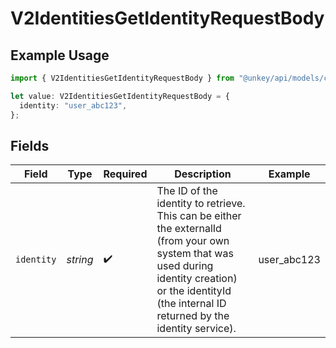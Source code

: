 # V2IdentitiesGetIdentityRequestBody

## Example Usage

```typescript
import { V2IdentitiesGetIdentityRequestBody } from "@unkey/api/models/components";

let value: V2IdentitiesGetIdentityRequestBody = {
  identity: "user_abc123",
};
```

## Fields

| Field                                                                                                                                                                                                     | Type                                                                                                                                                                                                      | Required                                                                                                                                                                                                  | Description                                                                                                                                                                                               | Example                                                                                                                                                                                                   |
| --------------------------------------------------------------------------------------------------------------------------------------------------------------------------------------------------------- | --------------------------------------------------------------------------------------------------------------------------------------------------------------------------------------------------------- | --------------------------------------------------------------------------------------------------------------------------------------------------------------------------------------------------------- | --------------------------------------------------------------------------------------------------------------------------------------------------------------------------------------------------------- | --------------------------------------------------------------------------------------------------------------------------------------------------------------------------------------------------------- |
| `identity`                                                                                                                                                                                                | *string*                                                                                                                                                                                                  | :heavy_check_mark:                                                                                                                                                                                        | The ID of the identity to retrieve. This can be either the externalId (from your own system that was used during identity creation) or the identityId (the internal ID returned by the identity service). | user_abc123                                                                                                                                                                                               |